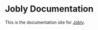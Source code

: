 Jobly Documentation
==================================================

This is the documentation site for [Jobly][jobly].



[jobly]: https://github.com/dannyben/jobly